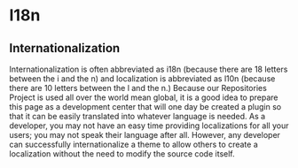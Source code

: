 # I18n
## Internationalization
Internationalization is often abbreviated as i18n (because there are 18 letters between the i and the n) and localization is abbreviated as l10n (because there are 10 letters between the l and the n.)
Because our Repositories Project is used all over the world mean global, it is a good idea to prepare this page as a development center that will one day be created a plugin so that it can be easily translated into whatever language is needed. As a developer, you may not have an easy time providing localizations for all your users; you may not speak their language after all. However, any developer can successfully internationalize a theme to allow others to create a localization without the need to modify the source code itself.

